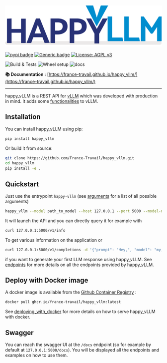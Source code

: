 ![happy_vllm logo](https://raw.githubusercontent.com/France-Travail/happy_vllm/main/docs/source/assets/logo/logo_happy_vllm.svg)

[![pypi badge](https://img.shields.io/pypi/v/happy_vllm.svg)](https://pypi.python.org/pypi/happy_vllm)
[![Generic badge](https://img.shields.io/badge/python-3.10|3.11-blue.svg)](https://shields.io/)
[![License: AGPL v3](https://img.shields.io/badge/License-AGPL%20v3-blue.svg)](https://www.gnu.org/licenses/agpl-3.0)

![Build & Tests](https://github.com/France-Travail/happy_vllm/actions/workflows/build_and_tests.yaml/badge.svg)
![Wheel setup](https://github.com/France-Travail/happy_vllm/actions/workflows/wheel.yaml/badge.svg)
![docs](https://github.com/France-Travail/happy_vllm/actions/workflows/docs.yaml/badge.svg)


**📚 Documentation :** [https://france-travail.github.io/happy_vllm/](https://france-travail.github.io/happy_vllm/) <!-- omit in toc -->

---

happy_vLLM is a REST API for [vLLM](https://github.com/vllm-project/vllm) which was developed with production in mind. It adds some [functionalities](https://france-travail.github.io/happy_vllm/pros/) to vLLM.

## Installation

You can install happy_vLLM using pip:

```bash
pip install happy_vllm
```

Or build it from source:

```bash
git clone https://github.com/France-Travail/happy_vllm.git
cd happy_vllm
pip install -e .
```

## Quickstart

Just use the entrypoint `happy-vllm` (see [arguments](https://france-travail.github.io/happy_vllm/arguments/) for a list of all possible arguments)

```bash
happy_vllm --model path_to_model --host 127.0.0.1 --port 5000 --model-name my_model
```

It will launch the API and you can directly query it for example with 

```bash
curl 127.0.0.1:5000/v1/info
```

To get various information on the application or 

```bash
curl 127.0.0.1:5000/v1/completions -d '{"prompt": "Hey,", "model": "my_model"}'
```

if you want to generate your first LLM response using happy_vLLM. See [endpoints](https://france-travail.github.io/happy_vllm/endpoints/endpoints) for more details on all the endpoints provided by happy_vLLM. 

## Deploy with Docker image

A docker image is available from the [Github Container Registry](https://github.com/France-Travail/happy_vllm/pkgs/container/happy_vllm) :  

```bash
docker pull ghcr.io/france-travail/happy_vllm:latest
```
See [deploying_with_docker](https://france-travail.github.io/happy_vllm/deploying_with_docker) for more details on how to serve happy_vLLM with docker. 

## Swagger

You can reach the swagger UI at the `/docs` endpoint (so for example by default at `127.0.0.1:5000/docs`). You will be displayed all the endpoints and examples on how to use them.